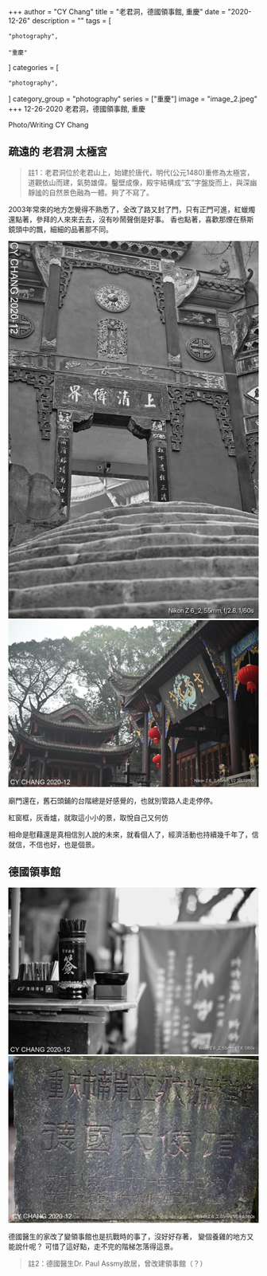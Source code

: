 +++
author = "CY Chang"
title = "老君洞，德國領事館, 重慶"
date = "2020-12-26"
description = ""
tags = [

    "photography",

    "重慶"

]
categories = [

    "photography",

]
category_group = "photography"
series = ["重慶"]
image = "image_2.jpeg"
+++
12-26-2020 老君洞，德國領事館, 重慶 

Photo/Writing CY Chang

## 疏遠的 老君洞 太極宮

> 註1：老君洞位於老君山上，始建於唐代，明代(公元1480)重修為太極宮，道觀依山而建，氣勢雄偉。鑿壁成像，殿宇結構成“玄”字盤旋而上，與深幽靜謐的自然景色融為一體。夠了不寫了。

2003年常來的地方怎覺得不熟悉了，全改了路又封了門，只有正門可進，紅蠟燭還點著，參拜的人來來去去，沒有吵鬧聲倒是好事。 香也點著，喜歡那煙在蔡斯鏡頭中的飄，細細的品著那不同。

![](image_1.png) 
![](image_3.jpeg)

廟門還在，舊石頭鋪的台階總是好感覺的，也就別管路人走走停停。

紅窗框，灰香爐，就取這小小的景，取悅自己又何仿

相命是慰藉還是真相信別人說的未來，就看個人了，經濟活動也持續幾千年了，信就信，不信也好，也是個景。

## 德國領事館

![](image_2.jpeg) 
![](image_4.jpeg)

德國醫生的家改了變領事館也是抗戰時的事了，沒好好存著，
變個養雞的地方又能說什呢？ 可惜了這好點，走不完的階梯怎落得這景。

> 註2：德國醫生Dr. Paul Assmy故居，曾改建領事館（？）
